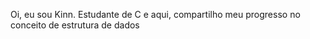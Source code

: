 Oi, eu sou Kinn. Estudante de C e aqui, compartilho meu progresso no conceito de estrutura de dados
